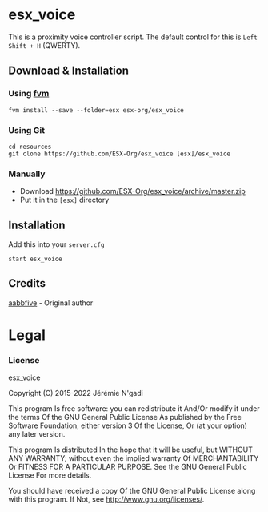 # esx_voice
This is a proximity voice controller script. The default control for this is `Left Shift + H` (QWERTY).

## Download & Installation

### Using [fvm](https://github.com/qlaffont/fvm-installer)
```
fvm install --save --folder=esx esx-org/esx_voice
```

### Using Git
```
cd resources
git clone https://github.com/ESX-Org/esx_voice [esx]/esx_voice
```

### Manually
- Download https://github.com/ESX-Org/esx_voice/archive/master.zip
- Put it in the `[esx]` directory

## Installation
Add this into your `server.cfg`
```
start esx_voice
```

## Credits

[aabbfive](https://github.com/aabbfive/voicecontroller) - Original author

# Legal
### License
esx_voice

Copyright (C) 2015-2022 Jérémie N'gadi

This program Is free software: you can redistribute it And/Or modify it under the terms Of the GNU General Public License As published by the Free Software Foundation, either version 3 Of the License, Or (at your option) any later version.

This program Is distributed In the hope that it will be useful, but WITHOUT ANY WARRANTY; without even the implied warranty Of MERCHANTABILITY Or FITNESS FOR A PARTICULAR PURPOSE. See the GNU General Public License For more details.

You should have received a copy Of the GNU General Public License along with this program. If Not, see http://www.gnu.org/licenses/.
